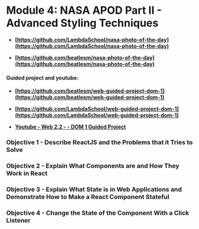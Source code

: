 
# Module 4: NASA APOD Part II - Advanced Styling Techniques

-   **[https://github.com/LambdaSchool/nasa-photo-of-the-day](https://github.com/LambdaSchool/nasa-photo-of-the-day)**

-   **[https://github.com/beatlesm/nasa-photo-of-the-day](https://github.com/beatlesm/nasa-photo-of-the-day)**

#### Guided project and youtube:

-   **[https://github.com/beatlesm/web-guided-project-dom-1](https://github.com/beatlesm/web-guided-project-dom-1)**

-   **[https://github.com/LambdaSchool/web-guided-project-dom-1](https://github.com/LambdaSchool/web-guided-project-dom-1)**

-   **[Youtube - Web 2.2 - - DOM 1 Guided Project](https://www.youtube.com/watch?v=zp4yEAN7uQo)**

### Objective 1 - Describe ReactJS and the Problems that it Tries to Solve

### Objective 2 - Explain What Components are and How They Work in React

### Objective 3 - Explain What State is in Web Applications and Demonstrate How to Make a React Component Stateful

### Objective 4 - Change the State of the Component With a Click Listener
